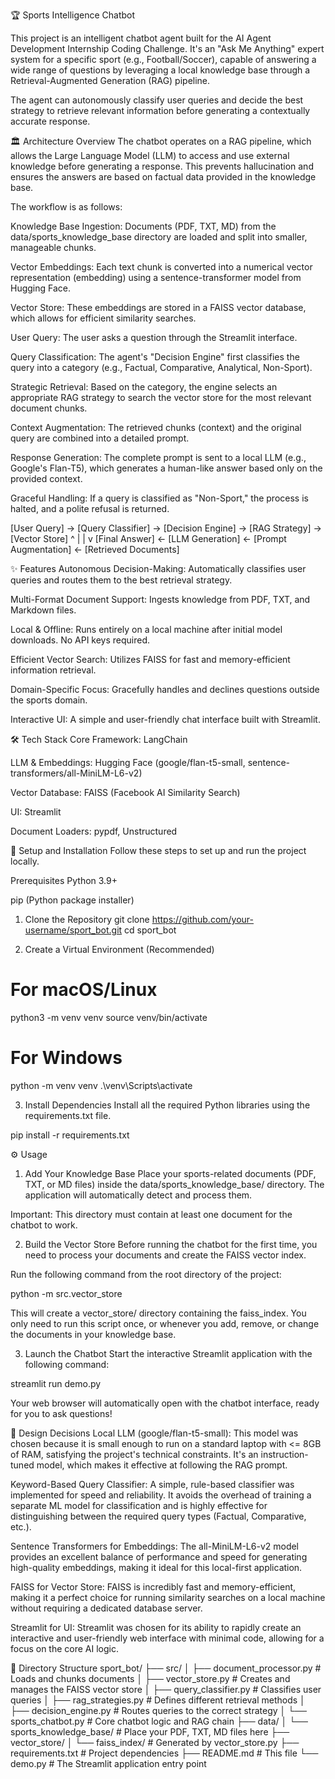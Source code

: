 🏆 Sports Intelligence Chatbot 

This project is an intelligent chatbot agent built for the AI Agent Development Internship Coding Challenge. It's an "Ask Me Anything" expert system for a specific sport (e.g., Football/Soccer), capable of answering a wide range of questions by leveraging a local knowledge base through a Retrieval-Augmented Generation (RAG) pipeline.

The agent can autonomously classify user queries and decide the best strategy to retrieve relevant information before generating a contextually accurate response.

🏛️ Architecture Overview
The chatbot operates on a RAG pipeline, which allows the Large Language Model (LLM) to access and use external knowledge before generating a response. This prevents hallucination and ensures the answers are based on factual data provided in the knowledge base.

The workflow is as follows:

Knowledge Base Ingestion: Documents (PDF, TXT, MD) from the data/sports_knowledge_base directory are loaded and split into smaller, manageable chunks.

Vector Embeddings: Each text chunk is converted into a numerical vector representation (embedding) using a sentence-transformer model from Hugging Face.

Vector Store: These embeddings are stored in a FAISS vector database, which allows for efficient similarity searches.

User Query: The user asks a question through the Streamlit interface.

Query Classification: The agent's "Decision Engine" first classifies the query into a category (e.g., Factual, Comparative, Analytical, Non-Sport).

Strategic Retrieval: Based on the category, the engine selects an appropriate RAG strategy to search the vector store for the most relevant document chunks.

Context Augmentation: The retrieved chunks (context) and the original query are combined into a detailed prompt.

Response Generation: The complete prompt is sent to a local LLM (e.g., Google's Flan-T5), which generates a human-like answer based only on the provided context.

Graceful Handling: If a query is classified as "Non-Sport," the process is halted, and a polite refusal is returned.

[User Query] -> [Query Classifier] -> [Decision Engine] -> [RAG Strategy] -> [Vector Store]
      ^                                                                         |
      |                                                                         v
[Final Answer] <- [LLM Generation] <- [Prompt Augmentation] <- [Retrieved Documents]

✨ Features
Autonomous Decision-Making: Automatically classifies user queries and routes them to the best retrieval strategy.

Multi-Format Document Support: Ingests knowledge from PDF, TXT, and Markdown files.

Local & Offline: Runs entirely on a local machine after initial model downloads. No API keys required.

Efficient Vector Search: Utilizes FAISS for fast and memory-efficient information retrieval.

Domain-Specific Focus: Gracefully handles and declines questions outside the sports domain.

Interactive UI: A simple and user-friendly chat interface built with Streamlit.

🛠️ Tech Stack
Core Framework: LangChain

LLM & Embeddings: Hugging Face (google/flan-t5-small, sentence-transformers/all-MiniLM-L6-v2)

Vector Database: FAISS (Facebook AI Similarity Search)

UI: Streamlit

Document Loaders: pypdf, Unstructured

🚀 Setup and Installation
Follow these steps to set up and run the project locally.

Prerequisites
Python 3.9+

pip (Python package installer)

1. Clone the Repository
git clone https://github.com/your-username/sport_bot.git
cd sport_bot

2. Create a Virtual Environment (Recommended)
# For macOS/Linux
python3 -m venv venv
source venv/bin/activate

# For Windows
python -m venv venv
.\venv\Scripts\activate

3. Install Dependencies
Install all the required Python libraries using the requirements.txt file.

pip install -r requirements.txt

⚙️ Usage
1. Add Your Knowledge Base
Place your sports-related documents (PDF, TXT, or MD files) inside the data/sports_knowledge_base/ directory. The application will automatically detect and process them.

Important: This directory must contain at least one document for the chatbot to work.

2. Build the Vector Store
Before running the chatbot for the first time, you need to process your documents and create the FAISS vector index.

Run the following command from the root directory of the project:

python -m src.vector_store

This will create a vector_store/ directory containing the faiss_index. You only need to run this script once, or whenever you add, remove, or change the documents in your knowledge base.

3. Launch the Chatbot
Start the interactive Streamlit application with the following command:

streamlit run demo.py

Your web browser will automatically open with the chatbot interface, ready for you to ask questions!

🧠 Design Decisions
Local LLM (google/flan-t5-small): This model was chosen because it is small enough to run on a standard laptop with <= 8GB of RAM, satisfying the project's technical constraints. It's an instruction-tuned model, which makes it effective at following the RAG prompt.

Keyword-Based Query Classifier: A simple, rule-based classifier was implemented for speed and reliability. It avoids the overhead of training a separate ML model for classification and is highly effective for distinguishing between the required query types (Factual, Comparative, etc.).

Sentence Transformers for Embeddings: The all-MiniLM-L6-v2 model provides an excellent balance of performance and speed for generating high-quality embeddings, making it ideal for this local-first application.

FAISS for Vector Store: FAISS is incredibly fast and memory-efficient, making it a perfect choice for running similarity searches on a local machine without requiring a dedicated database server.

Streamlit for UI: Streamlit was chosen for its ability to rapidly create an interactive and user-friendly web interface with minimal code, allowing for a focus on the core AI logic.

📁 Directory Structure
sport_bot/
├── src/
│   ├── document_processor.py   # Loads and chunks documents
│   ├── vector_store.py         # Creates and manages the FAISS vector store
│   ├── query_classifier.py     # Classifies user queries
│   ├── rag_strategies.py       # Defines different retrieval methods
│   ├── decision_engine.py      # Routes queries to the correct strategy
│   └── sports_chatbot.py       # Core chatbot logic and RAG chain
├── data/
│   └── sports_knowledge_base/  # Place your PDF, TXT, MD files here
├── vector_store/
│   └── faiss_index/            # Generated by vector_store.py
├── requirements.txt            # Project dependencies
├── README.md                   # This file
└── demo.py                     # The Streamlit application entry point

